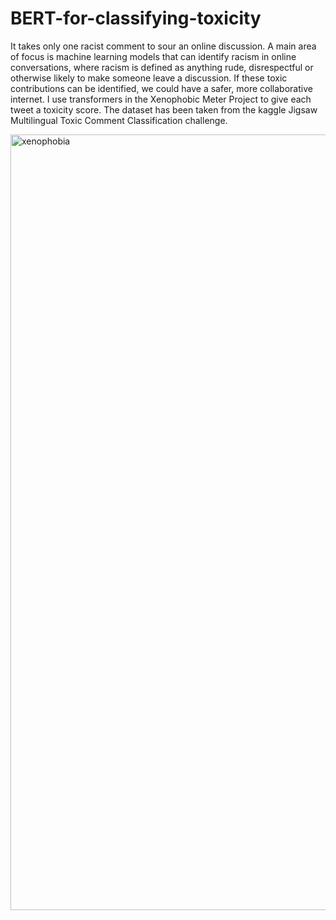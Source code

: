 

# BERT-for-classifying-toxicity


It takes only one racist comment to sour an online discussion. A main area of focus is machine learning models that can identify racism in online conversations, where racism is defined as anything rude, disrespectful or otherwise likely to make someone leave a discussion. 
If these toxic contributions can be identified, we could have a safer, more collaborative internet. I use transformers in the Xenophobic Meter Project to give each tweet a toxicity score. The dataset has been taken from the kaggle Jigsaw Multilingual Toxic Comment Classification challenge.


<img width="1241" alt="xenophobia" src="https://user-images.githubusercontent.com/57819870/91748497-b1b5c180-ebdd-11ea-88bf-01b1b99e4863.png">
